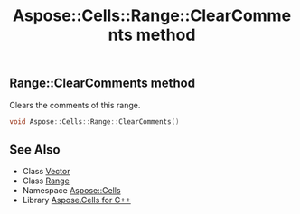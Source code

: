 ﻿---
title: Aspose::Cells::Range::ClearComments method
linktitle: ClearComments
second_title: Aspose.Cells for C++ API Reference
description: 'Aspose::Cells::Range::ClearComments method. Clears the comments of this range in C++.'
type: docs
weight: 6100
url: /cpp/aspose.cells/range/clearcomments/
---
## Range::ClearComments method


Clears the comments of this range.

```cpp
void Aspose::Cells::Range::ClearComments()
```

## See Also

* Class [Vector](../../vector/)
* Class [Range](../)
* Namespace [Aspose::Cells](../../)
* Library [Aspose.Cells for C++](../../../)
